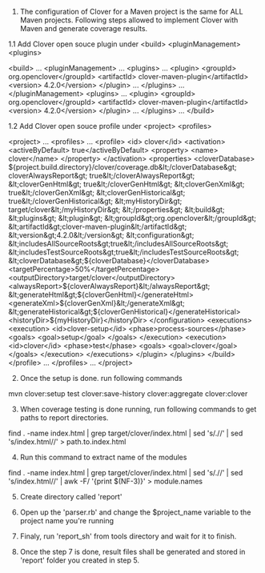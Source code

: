 1. The configuration of Clover for a Maven project is the same for ALL Maven projects. Following steps allowed to implement Clover with Maven
and generate coverage results.

1.1 Add Clover open souce plugin under &lt;build&gt; &lt;pluginManagement&gt; &lt;plugins&gt; 

&lt;build&gt;
    ...
    &lt;pluginManagement&gt;
        ...
        &lt;plugins&gt; 
            ...
            &lt;plugin&gt; 
                &lt;groupId&gt; org.openclover&lt;/groupId&gt; 
                &lt;artifactId&gt; clover-maven-plugin&lt;/artifactId&gt; 
                &lt;version&gt; 4.2.0&lt;/version&gt; 
            &lt;/plugin&gt; 
            ...
        &lt;/plugins&gt; 
        ...
    &lt;/pluginManagement&gt; 
    &lt;plugins&gt; 
        ...
         &lt;plugin&gt; 
            &lt;groupId&gt; org.openclover&lt;/groupId&gt; 
            &lt;artifactId&gt; clover-maven-plugin&lt;/artifactId&gt; 
            &lt;version&gt; 4.2.0&lt;/version&gt; 
        &lt;/plugin&gt; 
        ...
    &lt;/plugins&gt; 
    ...
&lt;/build&gt; 


1.2 Add Clover open souce profile under &lt;project&gt; &lt;profiles&gt; 

&lt;project&gt; 
    ...
    &lt;profiles&gt; 
        ...
        &lt;profile&gt; 
          &lt;id&gt; clover&lt;/id&gt; 
          &lt;activation&gt; 
            &lt;activeByDefault&gt; true&lt;/activeByDefault&gt; 
            &lt;property&gt; 
              &lt;name&gt; clover&lt;/name&gt; 
            &lt;/property&gt; 
          &lt;/activation&gt; 
          &lt;properties&gt; 
            &lt;cloverDatabase&gt; ${project.build.directory}/clover/coverage.db&lt;/cloverDatabase&gt; 
            cloverAlwaysReport&gt; true&lt;/cloverAlwaysReport&gt; 
            &lt;cloverGenHtml&gt; true&lt;/cloverGenHtml&gt; 
            &lt;cloverGenXml&gt; true&lt;/cloverGenXml&gt; 
            &lt;cloverGenHistorical&gt; true&lt;/cloverGenHistorical&gt; 
            &lt;myHistoryDir&gt; target/clover&lt;/myHistoryDir&gt; 
          &lt;/properties&gt; 
          &lt;build&gt;
            &lt;plugins&gt;
              &lt;plugin&gt;
                &lt;groupId&gt;org.openclover&lt;/groupId&gt;
                &lt;artifactId&gt;clover-maven-plugin&lt;/artifactId&gt;
                &lt;version&gt;4.2.0&lt;/version&gt;
                &lt;configuration&gt;
                  &lt;includesAllSourceRoots&gt;true&lt;/includesAllSourceRoots&gt;
                  &lt;includesTestSourceRoots&gt;true&lt;/includesTestSourceRoots&gt;
                  &lt;cloverDatabase&gt;${cloverDatabase}&lt;/cloverDatabase&gt;
                  &lt;targetPercentage&gt;50%&lt;/targetPercentage&gt;
                  &lt;outputDirectory&gt;target/clover&lt;/outputDirectory&gt;
                  &lt;alwaysReport&gt;${cloverAlwaysReport}&lt;/alwaysReport&gt;
                  &lt;generateHtml&gt;${cloverGenHtml}&lt;/generateHtml&gt;
                  &lt;generateXml&gt;${cloverGenXml}&lt;/generateXml&gt;
                  &lt;generateHistorical&gt;${cloverGenHistorical}&lt;/generateHistorical&gt;
                  &lt;historyDir&gt;${myHistoryDir}&lt;/historyDir&gt;
                &lt;/configuration&gt;
                &lt;executions&gt;
                  &lt;execution&gt;
                    &lt;id&gt;clover-setup&lt;/id&gt;
                    &lt;phase&gt;process-sources&lt;/phase&gt;
                    &lt;goals&gt;
                      &lt;goal&gt;setup&lt;/goal&gt;
                    &lt;/goals&gt;
                  &lt;/execution&gt;
                  &lt;execution&gt;
                    &lt;id&gt;clover&lt;/id&gt;
                    &lt;phase&gt;test&lt;/phase&gt;
                    &lt;goals&gt;
                      &lt;goal&gt;clover&lt;/goal&gt;
                    &lt;/goals&gt;
                  &lt;/execution&gt;
                &lt;/executions&gt;
              &lt;/plugin&gt;
            &lt;/plugins&gt;
          &lt;/build&gt;
        &lt;/profile&gt;
        ...
    &lt;/profiles&gt;
    ...
&lt;/project&gt;

2. Once the setup is done. run following commands

mvn clover:setup test clover:save-history clover:aggregate clover:clover

3. When coverage testing is done running, run following commands to get paths to report directories. 

find . -name index.html | grep target\/clover\/index\.html | sed 's/.//' | sed 's/index.html//' > path.to.index.html

4. Run this command to extract name of the modules

find . -name index.html | grep target\/clover\/index\.html | sed 's/.//' | sed 's/index.html//' | awk -F/ '{print $(NF-3)}' > module.names

5. Create directory called 'report'

6. Open up the 'parser.rb' and change the $project_name variable to the project name you're running

7. Finaly, run 'report_sh' from tools directory and wait for it to finish. 

8. Once the step 7 is done, result files shall be generated and stored in 'report' folder you created in step 5. 
